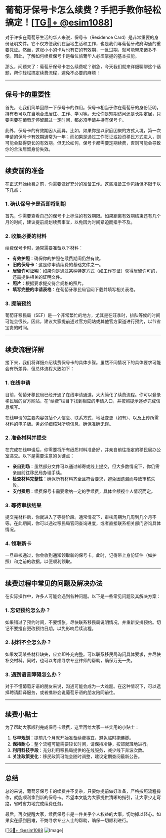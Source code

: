 # 葡萄牙保号卡怎么续费？手把手教你轻松搞定！[[TG💪+ @esim1088](https://t.me/s/esim1088)]

对于许多在葡萄牙生活的华人来说，保号卡（Residence Card）是非常重要的身份证明文件。它不仅方便我们在当地生活和工作，也是我们与葡萄牙政府沟通的重要凭证。然而，这张小小的卡片也有它的有效期，一旦过期，就可能带来诸多不便。因此，了解如何续费保号卡是每位旅葡华人必须掌握的基本技能。

那么，问题来了：葡萄牙保号卡怎么续费呢？别急，今天我们就来详细聊聊这个话题，帮你轻松搞定续费流程，避免不必要的麻烦！

---

## **保号卡的重要性**

首先，让我们简单回顾一下保号卡的作用。保号卡相当于你在葡萄牙的身份证明，持有者可以在当地合法居住、工作、学习等。无论你是短期访问还是长期定居，只要需要在葡萄牙停留超过一定时间，都必须申请并持有保号卡。

此外，保号卡的有效期因人而异。比如，如果你是以家庭团聚的方式入境，第一次申请的保号卡有效期通常为一年；而如果是通过工作签证或投资移民方式进入，则可能会获得更长的有效期。但无论如何，保号卡都需要定期续费，否则可能会导致你的合法居留身份失效。

---

## **续费前的准备**

在正式开始续费之前，你需要做好充分的准备工作。这些准备工作包括但不限于以下几点：

### 1. 确认保号卡是否即将到期

首先，你需要查看自己的保号卡上标注的有效期限。如果距离有效期结束还有几个月的时间，建议提前规划续费事宜，以免因为时间紧迫而措手不及。

### 2. 收集必要的材料

续费保号卡时，通常需要准备以下材料：

- **有效护照**：确保你的护照在续费期间仍然有效。
- **旧的保号卡**：这是你申请续费的基础文件之一。
- **居留许可证明**：如果你是通过某种特定方式（如工作签证）获得居留许可的，还需提供相关的证明文件。
- **照片**：根据要求提交符合规格的照片。
- **填写完整的申请表格**：在葡萄牙移民局官网下载并填写相关表格。

### 3. 提前预约

葡萄牙移民局（SEF）是一个非常繁忙的地方，尤其是在旺季时，排队等候的时间可能会很长。因此，建议大家提前通过官方网站或其他官方渠道进行预约，以节省宝贵的时间。

---

## **续费流程详解**

接下来，我们将详细介绍续费保号卡的具体步骤。虽然不同情况下的具体要求可能会有所差异，但总体流程大致如下：

### 1. 在线申请

目前，葡萄牙移民局已经开通了在线申请通道，大大简化了续费流程。你可以登录移民局的官方网站，在“续费”栏目下找到相应的申请入口，并按照提示逐步完成信息填写。

在线申请的主要内容包括个人信息、联系方式、地址变更（如有）、以及上传所需材料的电子版。务必仔细核对所填信息，确保准确无误。

### 2. 准备材料并提交

在完成在线申请后，你需要将所有纸质材料准备好，并亲自前往指定的移民局办公室递交。以下是需要注意的关键点：

- **亲自到场**：虽然部分文件可以通过邮寄或线上提交，但大多数情况下，你仍需亲自前往移民局办理手续。
- **检查材料完整性**：确保所有材料齐全且符合要求，避免因遗漏而导致审核失败。
- **支付费用**：续费保号卡需要缴纳一定的手续费，具体金额视个人情况而定。

### 3. 等待审核结果

提交完材料后，你就进入了等待阶段。通常情况下，审核周期为几周到几个月不等。在此期间，你可以通过移民局官网查询进度，或者直接联系相关部门咨询具体情况。

### 4. 领取新卡

一旦审核通过，你会收到通知领取新的保号卡。此时，记得带上身份证件（如护照）和之前的收据，以便顺利领取。

---

## **续费过程中常见的问题及解决办法**

在实际操作中，许多人可能会遇到各种问题。以下是一些常见问题及其解决方案：

### 1. **忘记预约怎么办？**

如果错过了预约时间，不要慌张。尽快联系移民局说明情况，并重新安排预约。切记不要擅自更改预约日期，以免影响后续流程。

### 2. **材料不全怎么办？**

如果发现某些材料缺失，应立即补充完整。可以联系移民局询问具体要求，并尽快补交材料。同时，也可以考虑寻求专业律师的帮助，确保万无一失。

### 3. **遇到语言障碍怎么办？**

对于不懂葡萄牙语的朋友来说，沟通可能会成为一大难题。在这种情况下，可以选择聘请翻译服务，或者携带会说葡萄牙语的朋友陪同前往。

---

## **续费小贴士**

为了帮助大家顺利完成保号卡续费，这里再给大家一些实用的小贴士：

1. **尽早规划**：提前几个月就开始准备续费事宜，避免临时抱佛脚。
2. **保持耐心**：整个流程可能需要较长时间，请保持冷静，按部就班地进行。
3. **利用科技手段**：充分利用移民局提供的在线服务，减少线下奔波次数。
4. **关注政策变化**：移民政策可能会随时调整，建议定期查阅最新公告。

---

## **总结**

总的来说，葡萄牙保号卡的续费并不复杂，只要你提前做好准备，严格按照流程操作，就能顺利拿到新的保号卡。希望本文能为大家提供清晰的指引，让大家少走弯路，省时省力地完成续费任务。

最后，再次提醒大家，续费保号卡是一件关乎个人权益的大事，切勿掉以轻心。如果实在感到困难，不妨寻求专业人士的帮助，确保一切顺利进行。

[[TG💪+ @esim1088](https://t.me/s/esim1088) ![Image](https://i.postimg.cc/4NQfJmqS/Snipaste-2025-05-13-00-14-12.png)]